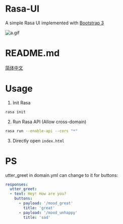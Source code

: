 # Rasa-UI
A simple Rasa UI implemented with [Bootstrap 3](https://getbootstrap.com/docs/3.3/)

![a.gif](https://i.loli.net/2020/06/18/KEG1atwnScQFIgV.gif)

# README.md
[简体中文](README.zh_CN.md)

# Usage
1. Init Rasa
```bash
rasa init
```
2. Run Rasa API (Allow cross-domain)
```bash
rasa run --enable-api --cors "*"
```
3. Directly open `index.html`

# PS
utter_greet in domain.yml can change to it for buttons:
```yaml
responses:
  utter_greet:
  - text: Hey! How are you?
    buttons:
      - payload: '/mood_great'
        title: 'great'
      - payload: '/mood_unhappy'
        title: 'sad'
```